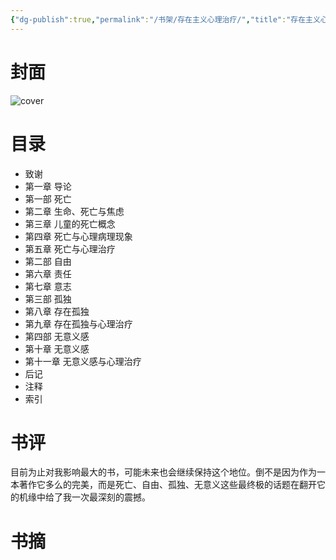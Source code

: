 ```yaml
---
{"dg-publish":true,"permalink":"/书架/存在主义心理治疗/","title":"存在主义心理治疗","created":"2025-10-10 10:47","updated":"2025-10-10 11:12"}
---
```



# 封面

![cover](https://s2.loli.net/2025/10/10/sR5ZdMKXj493JOw.png)

# 目录

  - 致谢
  - 第一章 导论
  - 第一部 死亡
  - 第二章 生命、死亡与焦虑
  - 第三章 儿童的死亡概念
  - 第四章 死亡与心理病理现象
  - 第五章 死亡与心理治疗
  - 第二部 自由
  - 第六章 责任
  - 第七章 意志
  - 第三部 孤独
  - 第八章 存在孤独
  - 第九章 存在孤独与心理治疗
  - 第四部 无意义感
  - 第十章 无意义感
  - 第十一章 无意义感与心理治疗
  - 后记
  - 注释
  - 索引

# 书评

目前为止对我影响最大的书，可能未来也会继续保持这个地位。倒不是因为作为一本著作它多么的完美，而是死亡、自由、孤独、无意义这些最终极的话题在翻开它的机缘中给了我一次最深刻的震撼。

# 书摘
